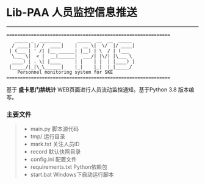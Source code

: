 # Lib-PAA  人员监控信息推送

------
```
============================================================
   _____ _  ________      _____  __  __  _____ 
  / ____| |/ /  ____|    |  __ \|  \/  |/ ____|
 | (___ | ' /| |__ ______| |__) | \  / | (___  
  \___ \|  < |  __|______|  ___/| |\/| |\___ \ 
  ____) | . \| |____     | |    | |  | |____) |
 |_____/|_|\_\______|    |_|    |_|  |_|_____/ 
    Personnel monitoring system for SKE 
============================================================ 
```

基于 **盛卡恩门禁统计** WEB页面进行人员流动监控通知。基于Python 3.8 版本编写。

### 主要文件
> * main.py     脚本源代码
> * tmp/		运行目录
> * mark.txt    关注人员ID
> * record		默认快照目录
> * config.ini  配置文件
> * requirements.txt    Python依赖包
> * start.bat    Windows下自动运行脚本
